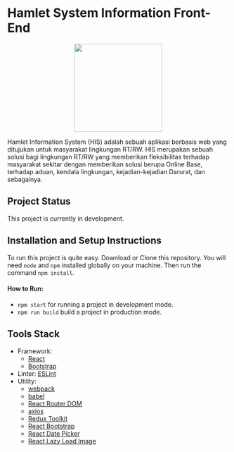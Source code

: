 # Hamlet System Information Front-End

<p align="center">
  <img src='https://i.postimg.cc/mgJy06Tz/HIS-logo.jpg' width="200">
</p>


 Hamlet Information System (HIS) adalah sebuah aplikasi berbasis
 web yang ditujukan untuk masyarakat lingkungan RT/RW. HIS merupakan sebuah solusi bagi lingkungan RT/RW yang memberikan fleksibilitas terhadap masyarakat sekitar dengan memberikan solusi berupa Online Base, terhadap aduan, kendala lingkungan, kejadian-kejadian Darurat, dan sebagainya.
 
## Project Status
This project is currently in development. 
 
## Installation and Setup Instructions
To run this project is quite easy. Download or Clone this repository. You will need `node` and `npm` installed globally on your machine. Then run the command `npm install`.

#### How to Run:
- `npm start` for running a project in development mode.
- `npm run build` build a project in production mode.

## Tools Stack

- Framework:  
  - [React](https://reactjs.org/)
  - [Bootstrap](https://getbootstrap.com/)
- Linter: [ESLint](https://eslint.org/)
- Utility:
  - [webpack](https://webpack.js.org/)
  - [babel](https://babeljs.io/)
  - [React Router DOM](https://npmjs.com/package/react-router-dom)
  - [axios](https://npmjs.com/package/axios)
  - [Redux Toolkit](https://redux-toolkit.js.org/)
  - [React Bootstrap](https://react-bootstrap.github.io/)
  - [React Date Picker](https://www.npmjs.com/package/react-datepicker)
  - [React Lazy Load Image](https://www.npmjs.com/package/react-lazy-load-image-component)


